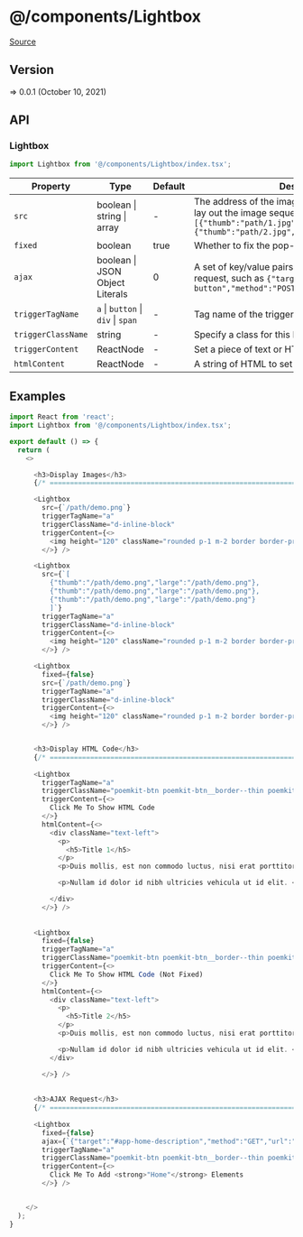 # @/components/Lightbox

[Source](https://github.com/xizon/poemkit/tree/main/src/client/components/Lightbox)

## Version

=> 0.0.1 (October 10, 2021)

## API

### Lightbox
```js
import Lightbox from '@/components/Lightbox/index.tsx';
```
| Property | Type | Default | Description |
| --- | --- | --- | --- |
| `src` | boolean \| string \| array | - | The address of the image, you can use an array to lay out the image sequence, such as `[{"thumb":"path/1.jpg","large":"path/1.jpg"},{"thumb":"path/2.jpg","large":"path/2.jpg"}]` |
| `fixed` | boolean  | true | Whether to fix the pop-up window |
| `ajax` | boolean \| JSON Object Literals | 0 | A set of key/value pairs that configure the Ajax request, such as `{"target":"#my-ajax-demo-target-button","method":"POST","url":"https://xxx.com"}` |
| `triggerTagName` | `a` \| `button` \| `div` \| `span`  | - | Tag name of the trigger. |
| `triggerClassName` | string  | - | Specify a class for this Node |
| `triggerContent` | ReactNode  | - | Set a piece of text or HTML code for the trigger |
| `htmlContent` | ReactNode  | - | A string of HTML to set as the content |



## Examples

```js
import React from 'react';
import Lightbox from '@/components/Lightbox/index.tsx';

export default () => {
  return (
    <>

      <h3>Display Images</h3>
      {/* ================================================================== */} 

      <Lightbox 
        src={`/path/demo.png`}
        triggerTagName="a" 
        triggerClassName="d-inline-block" 
        triggerContent={<>
          <img height="120" className="rounded p-1 m-2 border border-primary" src={`/path/demo.png`} alt="Click Me To Show Image" />
        </>} />

      <Lightbox 
        src={`[
          {"thumb":"/path/demo.png","large":"/path/demo.png"}, 
          {"thumb":"/path/demo.png","large":"/path/demo.png"}, 
          {"thumb":"/path/demo.png","large":"/path/demo.png"}
          ]`}
        triggerTagName="a" 
        triggerClassName="d-inline-block" 
        triggerContent={<>
          <img height="120" className="rounded p-1 m-2 border border-primary" src={`/path/demo.png`} alt="Click Me To Show Multiple Image" />
        </>} />

      <Lightbox 
        fixed={false}
        src={`/path/demo.png`}
        triggerTagName="a" 
        triggerClassName="d-inline-block" 
        triggerContent={<>
          <img height="120" className="rounded p-1 m-2 border border-primary" src={`/path/demo.png`} alt="Click Me To Show Image (Not Fixed)" />
        </>} />


      <h3>Display HTML Code</h3>
      {/* ================================================================== */} 
  
      <Lightbox 
        triggerTagName="a" 
        triggerClassName="poemkit-btn poemkit-btn__border--thin poemkit-btn__margin--b poemkit-btn__size--s poemkit-btn__bg--primary" 
        triggerContent={<>
          Click Me To Show HTML Code
        </>}
        htmlContent={<>
          <div className="text-left">
            <p>
              <h5>Title 1</h5>
            </p>
            <p>Duis mollis, est non commodo luctus, nisi erat porttitor ligula, eget lacinia odio sem nec elit. Cras mattis consectetur purus sit amet fermentum. Morbi leo risus, porta ac consectetur ac, vestibulum at eros. Praesent commodo cursus magna, vel scelerisque nisl consectetur et. <a href="https://example.com" target="_blank">This is link</a></p>

            <p>Nullam id dolor id nibh ultricies vehicula ut id elit. <a href="https://example.com" target="_blank">Curabitur blandit tempus porttitor</a>. Integer posuere erat a ante venenatis dapibus posuere velit aliquet. Cras justo odio, dapibus ac facilisis in, egestas eget quam. Vestibulum id ligula porta felis euismod semper. Donec id elit non mi porta gravida at eget metus. Vestibulum id ligula porta felis euismod semper. Super/Duper/Long/NonBreaking/Path/Name/To/A/File/That/Is/Way/Deep/Down/In/Some/Mysterious/Remote/Desolate/Part/Of/The/Operating/System/To/A/File/That/Just/So/Happens/To/Be/Strangely/Named/Supercalifragilisticexpialidocious.txt</p>

          </div>
        </>} />
          
    
      <Lightbox 
        fixed={false}
        triggerTagName="a" 
        triggerClassName="poemkit-btn poemkit-btn__border--thin poemkit-btn__margin--b poemkit-btn__size--s poemkit-btn__bg--primary" 
        triggerContent={<>
          Click Me To Show HTML Code (Not Fixed)
        </>}
        htmlContent={<>
          <div className="text-left">
            <p>
              <h5>Title 2</h5>
            </p>
            <p>Duis mollis, est non commodo luctus, nisi erat porttitor ligula, eget lacinia odio sem nec elit. Cras mattis consectetur purus sit amet fermentum. Morbi leo risus, porta ac consectetur ac, vestibulum at eros. Praesent commodo cursus magna, vel scelerisque nisl consectetur et. <a href="https://example.com" target="_blank">This is link</a></p>

            <p>Nullam id dolor id nibh ultricies vehicula ut id elit. <a href="https://example.com" target="_blank">Curabitur blandit tempus porttitor</a>. Integer posuere erat a ante venenatis dapibus posuere velit aliquet. Cras justo odio, dapibus ac facilisis in, egestas eget quam. Vestibulum id ligula porta felis euismod semper. Donec id elit non mi porta gravida at eget metus. Vestibulum id ligula porta felis euismod semper. Super/Duper/Long/NonBreaking/Path/Name/To/A/File/That/Is/Way/Deep/Down/In/Some/Mysterious/Remote/Desolate/Part/Of/The/Operating/System/To/A/File/That/Just/So/Happens/To/Be/Strangely/Named/Supercalifragilisticexpialidocious.txt</p>
          </div>

        </>} />
        
    
      <h3>AJAX Request</h3>
      {/* ================================================================== */} 
    
      <Lightbox 
        fixed={false}
        ajax={`{"target":"#app-home-description","method":"GET","url":"/index"}`}
        triggerTagName="a" 
        triggerClassName="poemkit-btn poemkit-btn__border--thin poemkit-btn__margin--b poemkit-btn__size--s poemkit-btn__bg--primary" 
        triggerContent={<>
          Click Me To Add <strong>"Home"</strong> Elements
        </>} />


    </>
  );
}

```